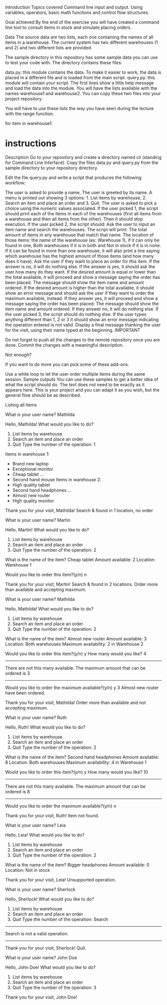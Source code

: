 Introduction
Topics covered
Command line input and output. Using variables, operators, basic math functions and control flow structures.

Goal achieved
By the end of the exercise you will have created a command line tool to consult items in stock and simulate placing orders.

Data
The source data are two lists, each one containing the names of all items in a warehouse. The current system has two different warehouses (1 and 2) and two different lists are provided.

The sample directory in this repository has some sample data you can use to test your code with. The directory contains these files:

data.py: this module contains the data. To make it easier to work, the data is placed in a different file and is loaded from the main script.
query.py: this module will contain your script. The first lines show a little help message and load the data into the module. You will have the lists available with the names warehouse1 and warehouse2.
You can copy these two files into your project repository.

You will have to use these lists the way you have seen during the lecture with the range function.

for item in warehouse1:
# instructions
Description
Go to your repository and create a directory named cli (standing for Command Line Interface). Copy the files data.py and query.py from the sample directory to your repository directory.

Edit the file query.py and write a script that produces the following workflow:

The user is asked to provide a name.
The user is greeted by its name.
A menu is printed out showing 3 options: 1. List items by warehouse, 2. Search an item and place an order and 3. Quit.
The user is asked to pick a choice using the numeric values associated.
If the user picked 1, the script should print each of the items in each of the warehouses (first all items from a warehouse and then all items from the other). Then it should stop execution.
If the user picked 2, the script should:
Ask the user to input an item name and search the warehouses.
The script will print:
The total amount of items in any warehouse that match that name.
The location of those items: the name of the warehouse (ex: Warehouse 1), if it can only be found in one, Both warehouses if it is in both and Not in stock if it is in none.
If it can be found in more than one warehouse, it will also print a line saying which warehouse has the highest amount of those items (and how many does it have).
Ask the user if they want to place an order for this item.
If the answer is no, it will do nothing else.
If the answer is yes, it should ask the user how many do they want.
If the desired amount is equal or lower than the total available, it will proceed and show a message saying the order has been placed. The message should show the item name and amount ordered.
If the desired amount is higher than the total available, it should show an error message and should ask the user if they want to order the maximum available, instead.
If they answer yes, it will proceed and show a message saying the order has been placed. The message should show the item name and amount ordered.
If they answer no, it will do nothing else.
If the user picked 3, the script should do nothing else.
If the user types anything different than 1, 2 or 3 it should show an error message indicating the operation entered is not valid.
Display a final message thanking the user for the visit, using their name typed at the beginning.
IMPORTANT

Do not forget to push all the changes to the remote repository once you are done. Commit the changes with a meaningful description.

Not enough?

If you want to do more you can pick some of these add-ons.

Use a while loop to let the user order multiple items during the same session.
Sample outputs
You can use these samples to get a better idea of what the script should do. The text does not need to be exactly as it appears here. This is your project and you can adapt it as you wish, but the general flow should be as described.

Listing all items

What is your user name? Mathilda

Hello, Mathilda!
What would you like to do?
1. List items by warehouse
2. Search an item and place an order
3. Quit
   Type the number of the operation: 1

Items in warehouse 1:
- Brand new laptop
- Exceptional monitor
- Cheap tablet
  ...
- Second hand mouse
  Items in warehouse 2:
- High quality tablet
- Second hand headphones
  ...
- Almost new router
- High quality monitor

Thank you for your visit, Mathilda!
Search & found in 1 location, no order

What is your user name? Martin

Hello, Martin!
What would you like to do?
1. List items by warehouse
2. Search an item and place an order
3. Quit
   Type the number of the operation: 2

What is the name of the item? Cheap tablet
Amount available: 2
Location: Warehouse 1

Would you like to order this item?(y/n) n

Thank you for your visit, Martin!
Search & found in 2 locations. Order more than available and accepting maximum.

What is your user name? Mathilda

Hello, Mathilda!
What would you like to do?
1. List items by warehouse
2. Search an item and place an order
3. Quit
   Type the number of the operation: 2

What is the name of the item? Almost new router
Amount available: 3
Location: Both warehouses
Maximum availability: 2 in Warehouse 2

Would you like to order this item?(y/n) y
How many would you like? 4
**************************************************
There are not this many available. The maximum amount that can be ordered is 3
**************************************************
Would you like to order the maximum available?(y/n) y
3 Almost new router have been ordered.

Thank you for your visit, Mathilda!
Order more than available and not accepting maximum.

What is your user name? Ruth

Hello, Ruth!
What would you like to do?
1. List items by warehouse
2. Search an item and place an order
3. Quit
   Type the number of the operation: 2

What is the name of the item? Second hand headphones
Amount available: 8
Location: Both warehouses
Maximum availability: 4 in Warehouse 1

Would you like to order this item?(y/n) y
How many would you like? 10
**************************************************
There are not this many available. The maximum amount that can be ordered is 8
**************************************************
Would you like to order the maximum available?(y/n) n

Thank you for your visit, Ruth!
Item not found.

What is your user name? Leia

Hello, Leia!
What would you like to do?
1. List items by warehouse
2. Search an item and place an order
3. Quit
   Type the number of the operation: 2

What is the name of the item? Bigger headphones
Amount available: 0
Location: Not in stock

Thank you for your visit, Leia!
Unsupported operation.

What is your user name? Sherlock

Hello, Sherlock!
What would you like to do?
1. List items by warehouse
2. Search an item and place an order
3. Quit
   Type the number of the operation: Search

**************************************************
Search is not a valid operation.
**************************************************

Thank you for your visit, Sherlock!
Quit.

What is your user name? John Doe

Hello, John Doe!
What would you like to do?
1. List items by warehouse
2. Search an item and place an order
3. Quit
   Type the number of the operation: 3


Thank you for your visit, John Doe!